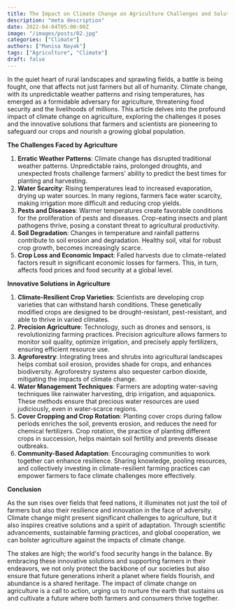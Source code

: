 ```yaml
---
title: The Impact on Climate Change on Agriculture Challenges and Solutions
description: "meta description"
date: 2022-04-04T05:00:00Z
image: "/images/posts/02.jpg"
categories: ["Climate"]
authors: ["Manisa Nayak"]
tags: ["Agriculture", "Climate"]
draft: false
---
```


In the quiet heart of rural landscapes and sprawling fields, a battle is being fought, one that affects not just farmers but all of humanity. Climate change, with its unpredictable weather patterns and rising temperatures, has emerged as a formidable adversary for agriculture, threatening food security and the livelihoods of millions. This article delves into the profound impact of climate change on agriculture, exploring the challenges it poses and the innovative solutions that farmers and scientists are pioneering to safeguard our crops and nourish a growing global population.

**The Challenges Faced by Agriculture**

1. **Erratic Weather Patterns**: Climate change has disrupted traditional weather patterns. Unpredictable rains, prolonged droughts, and unexpected frosts challenge farmers' ability to predict the best times for planting and harvesting.
2. **Water Scarcity**: Rising temperatures lead to increased evaporation, drying up water sources. In many regions, farmers face water scarcity, making irrigation more difficult and reducing crop yields.
3. **Pests and Diseases**: Warmer temperatures create favorable conditions for the proliferation of pests and diseases. Crop-eating insects and plant pathogens thrive, posing a constant threat to agricultural productivity.
4. **Soil Degradation**: Changes in temperature and rainfall patterns contribute to soil erosion and degradation. Healthy soil, vital for robust crop growth, becomes increasingly scarce.
5. **Crop Loss and Economic Impact**: Failed harvests due to climate-related factors result in significant economic losses for farmers. This, in turn, affects food prices and food security at a global level.

**Innovative Solutions in Agriculture**

1. **Climate-Resilient Crop Varieties**: Scientists are developing crop varieties that can withstand harsh conditions. These genetically modified crops are designed to be drought-resistant, pest-resistant, and able to thrive in varied climates.
2. **Precision Agriculture**: Technology, such as drones and sensors, is revolutionizing farming practices. Precision agriculture allows farmers to monitor soil quality, optimize irrigation, and precisely apply fertilizers, ensuring efficient resource use.
3. **Agroforestry**: Integrating trees and shrubs into agricultural landscapes helps combat soil erosion, provides shade for crops, and enhances biodiversity. Agroforestry systems also sequester carbon dioxide, mitigating the impacts of climate change.
4. **Water Management Techniques**: Farmers are adopting water-saving techniques like rainwater harvesting, drip irrigation, and aquaponics. These methods ensure that precious water resources are used judiciously, even in water-scarce regions.
5. **Cover Cropping and Crop Rotation**: Planting cover crops during fallow periods enriches the soil, prevents erosion, and reduces the need for chemical fertilizers. Crop rotation, the practice of planting different crops in succession, helps maintain soil fertility and prevents disease outbreaks.
6. **Community-Based Adaptation**: Encouraging communities to work together can enhance resilience. Sharing knowledge, pooling resources, and collectively investing in climate-resilient farming practices can empower farmers to face climate challenges more effectively.

**Conclusion**

As the sun rises over fields that feed nations, it illuminates not just the toil of farmers but also their resilience and innovation in the face of adversity. Climate change might present significant challenges to agriculture, but it also inspires creative solutions and a spirit of adaptation. Through scientific advancements, sustainable farming practices, and global cooperation, we can bolster agriculture against the impacts of climate change.

The stakes are high; the world's food security hangs in the balance. By embracing these innovative solutions and supporting farmers in their endeavors, we not only protect the backbone of our societies but also ensure that future generations inherit a planet where fields flourish, and abundance is a shared heritage. The impact of climate change on agriculture is a call to action, urging us to nurture the earth that sustains us and cultivate a future where both farmers and consumers thrive together.
